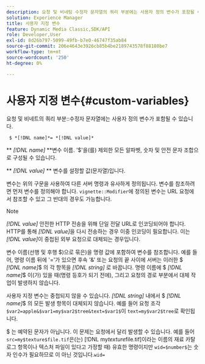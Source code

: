 ```yaml
---
description: 요청 및 비네팅 수정자 문자열의 쿼리 부분에는 사용자 정의 변수가 포함될 수 있습니다.
solution: Experience Manager
title: 사용자 지정 변수
feature: Dynamic Media Classic,SDK/API
role: Developer,User
exl-id: 8d26b797-5099-49fb-b7e0-46747f35ab84
source-git-commit: 206e4643e3926cb85b4be2189743578f88180be7
workflow-type: tm+mt
source-wordcount: '250'
ht-degree: 0%

---
```


# 사용자 지정 변수{#custom-variables}

요청 및 비네트의 쿼리 부분::수정자 문자열에는 사용자 정의 변수가 포함될 수 있습니다.

` $ *[!DNL name]*= *[!DNL value]*`

** *[!DNL name]* **변수 이름. &#39;$&#39;을(를) 제외한 모든 알파벳, 숫자 및 안전 문자 조합으로 구성될 수 있습니다.

** *[!DNL value]* ** 변수를 설정할 값(문자열)입니다.

변수는 위의 구문을 사용하여 다른 서버 명령과 유사하게 정의됩니다. 변수를 참조하려면 먼저 변수를 정의해야 합니다. `vignette::Modifier`에 정의된 변수는 URL 요청에서 참조할 수 있고 그 반대의 경우도 가능합니다.

>[!NOTE]
>
>*[!DNL value]* 안전한 HTTP 전송을 위해 단일 전달 URL로 인코딩되어야 합니다. HTTP를 통해 *[!DNL value]*&#x200B;을 다시 전송하는 경우 이중 인코딩이 필요합니다. 이는 *[!DNL value]*&#x200B;이 중첩된 외부 요청으로 대체되는 경우입니다.

변수 이름(선행 및 후행 $)으로 묶은)을 명령 값에 포함하여 변수를 참조합니다. 예를 들어, 명령 이름 뒤에 &#39;=&#39;가 있으면 후속 &#39;&amp;&#39; 또는 요청의 끝 사이에 서버는 이러한 $ *[!DNL name]*$ 의 각 항목을 *[!DNL string]* 로 바꿉니다. 명령 이름에 $ *[!DNL name]*$ 이(가) 있을 때(명령 등호가 되기 전에), 그리고 요청의 경로 부분에서 대체 작업이 발생하지 않습니다.

사용자 지정 변수는 중첩되지 않을 수 있습니다. *[!DNL string]* 내에서 $ *[!DNL name]*$ 의 모든 발생 항목이 대체되지 않습니다. 예를 들어 요청 조각 `$var2=apple&$var1=my$var2$tree&text=$var1$`이 `text=my$var2$tree`로 확인됩니다.

$ 는 예약된 문자가 아닙니다. 이 문제는 요청에서 달리 발생할 수 있습니다. 예를 들어 `src=my$texture$file.tif`은(는) [!DNL my$texture$file.tif]이라는 이름의 재료 카탈로그 항목이나 텍스처 파일이 있다고 가정할 때) 유효한 명령이지만 `wid=$number$`는 숫자 인수가 필요하므로 이 아닌 것입니다.`wid=`
